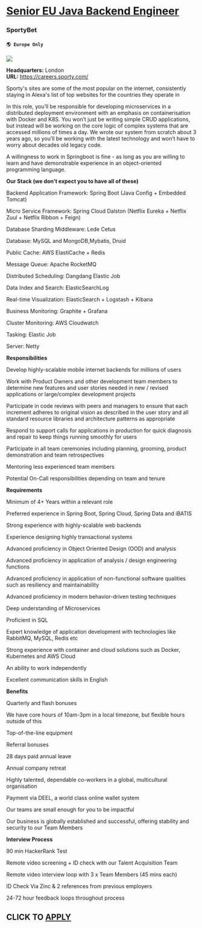 # [Senior EU Java Backend Engineer](https://www.remotewlb.com/apply/senior-eu-java-backend-engineer)  
### SportyBet  
#### `🌎 Europe Only`  
![](https://we-work-remotely.imgix.net/logos/0066/9171/logo.gif?ixlib=rails-4.0.0&w=50&h=50&dpr=2&fit=fill&auto=compress)

**Headquarters:** London  
**URL:** https://careers.sporty.com/

Sporty's sites are some of the most popular on the internet, consistently staying in Alexa's list of top websites for the countries they operate in

  

In this role, you’ll be responsible for developing microservices in a distributed deployment environment with an emphasis on containerisation with Docker and K8S. You won’t just be writing simple CRUD applications, but instead will be working on the core logic of complex systems that are accessed millions of times a day. We wrote our system from scratch about 3 years ago, so you’ll be working with the latest technology and won’t have to worry about decades old legacy code.

  

A willingness to work in Springboot is fine - as long as you are willing to learn and have demonstrable experience in an object-oriented programming language.

  

  

 **Our Stack (we don't expect you to have all of these)**

  

Backend Application Framework: Spring Boot (Java Config + Embedded Tomcat)

Micro Service Framework: Spring Cloud Dalston (Netflix Eureka + Netflix Zuul + Netflix Ribbon + Feign)

Database Sharding Middleware: Lede Cetus

Database: MySQL and MongoDB,Mybatis, Druid

Public Cache: AWS ElastiCache + Redis

Message Queue: Apache RocketMQ

Distributed Scheduling: Dangdang Elastic Job

Data Index and Search: ElasticSearchLog

Real-time Visualization: ElasticSearch + Logstash + Kibana

Business Monitoring: Graphite + Grafana

Cluster Monitoring: AWS Cloudwatch

Tasking: Elastic Job

Server: Netty

  

**Responsibilities**

  

Develop highly-scalable mobile internet backends for millions of users

Work with Product Owners and other development team members to determine new features and user stories needed in new / revised applications or large/complex development projects

Participate in code reviews with peers and managers to ensure that each increment adheres to original vision as described in the user story and all standard resource libraries and architecture patterns as appropriate

Respond to support calls for applications in production for quick diagnosis and repair to keep things running smoothly for users

Participate in all team ceremonies including planning, grooming, product demonstration and team retrospectives

Mentoring less experienced team members

Potential On-Call responsibilities depending on team and tenure

  

 **Requirements**

  

Minimum of 4+ Years within a relevant role

Preferred experience in Spring Boot, Spring Cloud, Spring Data and iBATIS

Strong experience with highly-scalable web backends

Experience designing highly transactional systems

Advanced proficiency in Object Oriented Design (OOD) and analysis

Advanced proficiency in application of analysis / design engineering functions

Advanced proficiency in application of non-functional software qualities such as resiliency and maintainability

Advanced proficiency in modern behavior-driven testing techniques

Deep understanding of Microservices

Proficient in SQL

Expert knowledge of application development with technologies like RabbitMQ, MySQL, Redis etc

Strong experience with container and cloud solutions such as Docker, Kubernetes and AWS Cloud

An ability to work independently

Excellent communication skills in English

  

 **Benefits**

  

Quarterly and flash bonuses

We have core hours of 10am-3pm in a local timezone, but flexible hours outside of this

Top-of-the-line equipment

Referral bonuses

28 days paid annual leave

Annual company retreat

Highly talented, dependable co-workers in a global, multicultural organisation

Payment via DEEL, a world class online wallet system

Our teams are small enough for you to be impactful

Our business is globally established and successful, offering stability and security to our Team Members

  

 **Interview Process**

  

90 min HackerRank Test

Remote video screening + ID check with our Talent Acquisition Team

Remote video interview loop with 3 x Team Members (45 mins each)

ID Check Via Zinc & 2 references from previous employers

24-72 hour feedback loops throughout process

  

  
## CLICK TO [APPLY](https://www.remotewlb.com/apply/senior-eu-java-backend-engineer)

